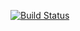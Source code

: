[![Build Status](https://travis-ci.com/michenriq/clean-react.svg?branch=main)](https://travis-ci.com/michenriq/clean-react)